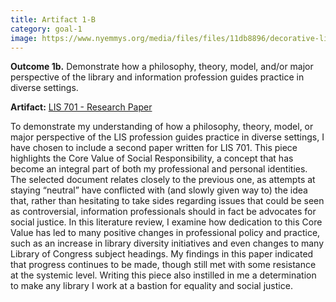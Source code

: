 ```yaml
---
title: Artifact 1-B
category: goal-1
image: https://www.nyemmys.org/media/files/files/11db8896/decorative-line-break-29.png
---
```



**Outcome 1b.** Demonstrate how a philosophy, theory, model, and/or major perspective of the library and 
 information profession guides practice in diverse settings.

**Artifact:** [LIS 701 - Research Paper](https://docs.google.com/document/d/1fS1ROkLtZNl5iitXFn_1pwAK-yZj0F9W/edit)

To demonstrate my understanding of how a philosophy, theory, model, or major perspective of the LIS profession guides practice in diverse settings, I have chosen to include a second paper written for LIS 701. This piece highlights the Core Value of Social Responsibility, a concept that has become an integral part of both my professional and personal identities. The selected document relates closely to the previous one, as attempts at staying “neutral” have conflicted with (and slowly given way to) the idea that, rather than hesitating to take sides regarding issues that could be seen as controversial, information professionals should in fact be advocates for social justice. In this literature review, I examine how dedication to this Core Value has led to  many positive changes in professional policy and practice, such as an increase in library diversity initiatives and even changes to many Library of Congress subject headings. My findings in this paper indicated that progress continues to be made, though still met with some resistance at the systemic level. Writing this piece also instilled in me a determination to make any library I work at a bastion for equality and social justice.